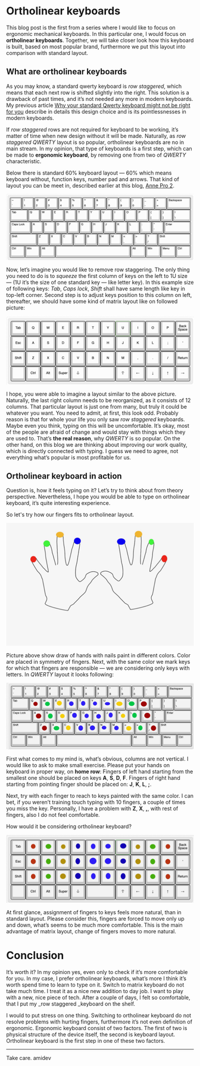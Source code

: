# Ortholinear keyboards 
This blog post is the first from a series where I would like to focus on ergonomic mechanical keyboards. In this particular one, I would focus on **ortholinear keyboards**. Together, we will take closer look how this keyboard is built, based on most popular brand, furthermore we put this layout into comparison with standard layout.

## What are ortholinear keyboards
As you may know, a standard qwerty keyboard is _row staggered_, which means that each next row is shifted slightly into the right. This solution is a drawback of past times, and it’s not needed any more in modern keyboards. My previous article [Why your standard Qwerty keyboard might not be right for you](https://www.amidev.tech/why-your-standard-qwerty-keyboard-might-not-be-right-for-you/) describe in details this design choice and is its pointlessnesses in modern keyboards. 

If _row staggered_ rows are not required for keyboard to be working, it’s matter of time when new design without it will be made. Naturally, as _row staggered_ _QWERTY_ layout is so popular, ortholinear keyboards are no in main stream. In my opinion, that type of keyboards is a first step, which can be made to **ergonomic keyboard**, by removing one from two of _QWERTY_ characteristic.  

Below there is standard 60% keyboard layout — 60% which means keyboard without, function keys, number pad and arrows. That kind of layout you can be meet in, described earlier at this blog, [Anne Pro 2](https://www.amidev.tech/public-love-to-private-anne-how-my-journey-with-mechanical-keyboards-begins/).

![](6_row_staggered_layout_60_percent.png)

Now, let’s imagine you would like to remove row staggering. The only thing you need to do is to _squeeze_ the first column of keys on the left to 1U size — (1U it’s the size of one standard key — like letter key). In this example size of following keys: _Tab_, _Caps lock_, _Shift_ shall have same length like key in top-left corner. Second step is to adjust keys position to this column on left, thereafter, we should have some kind of matrix layout like on followed picture:

![](6_ortho_layout_planck.png)

I hope, you were able to imagine a layout similar to the above picture. Naturally, the last right column needs to be reorganized, as it consists of 12 columns. That particular layout is just one from many, but truly it could be whatever you want. You need to admit, at first, this look odd. Probably reason is that for whole your life you only saw _row staggered_ keyboards. Maybe even you think, typing on this will be uncomfortable. It’s okay, most of the people are afraid of change and would stay with things which they are used to. That’s **the real reason**, why _QWERTY_ is so popular. On the other hand, on this blog we are thinking about improving our work quality, which is directly connected with typing. I guess we need to agree, not everything what’s popular is most profitable for us.

## Ortholinear keyboard in action

Question is, how it feels typing on it? Let’s try to think about from theory perspective. Nevertheless, I hope you would be able to type on ortholinear keyboard, it’s quite interesting experience.

So let's try how our fingers fits to ortholinear layout.

![](6_hand_fingers.jpeg)

Picture above show draw of hands with nails paint in different colors. Color are placed in symmetry of fingers. Next, with the same color we mark keys for which that fingers are responsible — we are considering only keys with letters. In _QWERTY_ layout it looks following:

![](6_qwerty_finger_placement.jpeg)

First what comes to my mind is, what’s obvious, columns are not vertical. I would like to ask to make small exercise. Please put your hands on keyboard in proper way, on **home row**: Fingers of left hand starting from the smallest one should be placed on keys **A**, **S**, **D**, **F**. Fingers of right hand starting from pointing finger should be placed on: **J**, **K**, **L**, **;**.

Next, try with each finger to reach to keys painted with the same color. I can bet, if you weren’t training touch typing with 10 fingers, a couple of times you miss the key. Personally, I have a problem with **Z**, **X**, **,**, with rest of fingers, also I do not feel comfortable.

How would it be considering ortholinear keyboard?

![](6_orto_finger_placement.jpeg)

At first glance, assignment of fingers to keys feels more natural, than in standard layout. Please consider this, fingers are forced to move only up and down, what’s seems to be much more comfortable. This is the main advantage of matrix layout, change of fingers moves to more natural. 

# Conclusion 
It’s worth it? In my opinion yes, even only to check if it’s more comfortable for you. In my case, I prefer ortholinear keyboards, what’s more I think it’s worth spend time to learn to type on it. Switch to matrix keyboard do not take much time. I treat it as a nice new addition to day job. I want to play with a new, nice piece of tech. After a couple of days, I felt so comfortable, that I put my _row staggered _keyboard on the shelf.

I would to put stress on one thing. Switching to ortholinear keyboard do not resolve problems with hurting fingers, furthermore it’s not even definition of ergonomic. Ergonomic keyboard consist of two factors. The first of two is physical structure of the device itself, the second is keyboard layout.
Ortholinear keyboard is the first step in one of these two factors. 


---- 
Take care.
amidev

 

